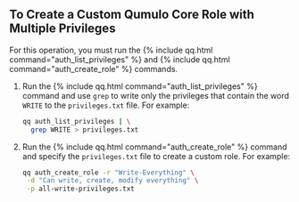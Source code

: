 ## To Create a Custom Qumulo Core Role with Multiple Privileges
For this operation, you must run the {% include qq.html command="auth_list_privileges" %} and {% include qq.html command="auth_create_role" %} commands.

1. Run the {% include qq.html command="auth_list_privileges" %} command and use `grep` to write only the privileges that contain the word `WRITE` to the `privileges.txt` file. For example:

   ```bash
   qq auth_list_privileges | \
     grep WRITE > privileges.txt
   ```

2. Run the {% include qq.html command="auth_create_role" %} command and specify the `privileges.txt` file to create a custom role. For example:

   ```bash
   qq auth_create_role -r "Write-Everything" \
    -d "Can write, create, modify everything" \
    -p all-write-privileges.txt
   ```
